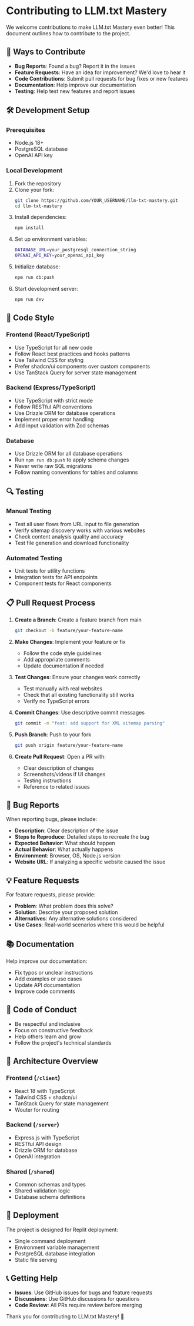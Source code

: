 # Contributing to LLM.txt Mastery

We welcome contributions to make LLM.txt Mastery even better! This document outlines how to contribute to the project.

## 🎯 Ways to Contribute

- **Bug Reports**: Found a bug? Report it in the issues
- **Feature Requests**: Have an idea for improvement? We'd love to hear it
- **Code Contributions**: Submit pull requests for bug fixes or new features
- **Documentation**: Help improve our documentation
- **Testing**: Help test new features and report issues

## 🛠️ Development Setup

### Prerequisites
- Node.js 18+
- PostgreSQL database
- OpenAI API key

### Local Development
1. Fork the repository
2. Clone your fork:
   ```bash
   git clone https://github.com/YOUR_USERNAME/llm-txt-mastery.git
   cd llm-txt-mastery
   ```
3. Install dependencies:
   ```bash
   npm install
   ```
4. Set up environment variables:
   ```bash
   DATABASE_URL=your_postgresql_connection_string
   OPENAI_API_KEY=your_openai_api_key
   ```
5. Initialize database:
   ```bash
   npm run db:push
   ```
6. Start development server:
   ```bash
   npm run dev
   ```

## 📝 Code Style

### Frontend (React/TypeScript)
- Use TypeScript for all new code
- Follow React best practices and hooks patterns
- Use Tailwind CSS for styling
- Prefer shadcn/ui components over custom components
- Use TanStack Query for server state management

### Backend (Express/TypeScript)
- Use TypeScript with strict mode
- Follow RESTful API conventions
- Use Drizzle ORM for database operations
- Implement proper error handling
- Add input validation with Zod schemas

### Database
- Use Drizzle ORM for all database operations
- Run `npm run db:push` to apply schema changes
- Never write raw SQL migrations
- Follow naming conventions for tables and columns

## 🔍 Testing

### Manual Testing
- Test all user flows from URL input to file generation
- Verify sitemap discovery works with various websites
- Check content analysis quality and accuracy
- Test file generation and download functionality

### Automated Testing
- Unit tests for utility functions
- Integration tests for API endpoints
- Component tests for React components

## 📋 Pull Request Process

1. **Create a Branch**: Create a feature branch from main
   ```bash
   git checkout -b feature/your-feature-name
   ```

2. **Make Changes**: Implement your feature or fix
   - Follow the code style guidelines
   - Add appropriate comments
   - Update documentation if needed

3. **Test Changes**: Ensure your changes work correctly
   - Test manually with real websites
   - Check that all existing functionality still works
   - Verify no TypeScript errors

4. **Commit Changes**: Use descriptive commit messages
   ```bash
   git commit -m "feat: add support for XML sitemap parsing"
   ```

5. **Push Branch**: Push to your fork
   ```bash
   git push origin feature/your-feature-name
   ```

6. **Create Pull Request**: Open a PR with:
   - Clear description of changes
   - Screenshots/videos if UI changes
   - Testing instructions
   - Reference to related issues

## 🐛 Bug Reports

When reporting bugs, please include:
- **Description**: Clear description of the issue
- **Steps to Reproduce**: Detailed steps to recreate the bug
- **Expected Behavior**: What should happen
- **Actual Behavior**: What actually happens
- **Environment**: Browser, OS, Node.js version
- **Website URL**: If analyzing a specific website caused the issue

## 💡 Feature Requests

For feature requests, please provide:
- **Problem**: What problem does this solve?
- **Solution**: Describe your proposed solution
- **Alternatives**: Any alternative solutions considered
- **Use Cases**: Real-world scenarios where this would be helpful

## 📚 Documentation

Help improve our documentation:
- Fix typos or unclear instructions
- Add examples or use cases
- Update API documentation
- Improve code comments

## 🌟 Code of Conduct

- Be respectful and inclusive
- Focus on constructive feedback
- Help others learn and grow
- Follow the project's technical standards

## 🔧 Architecture Overview

### Frontend (`/client`)
- React 18 with TypeScript
- Tailwind CSS + shadcn/ui
- TanStack Query for state management
- Wouter for routing

### Backend (`/server`)
- Express.js with TypeScript
- RESTful API design
- Drizzle ORM for database
- OpenAI integration

### Shared (`/shared`)
- Common schemas and types
- Shared validation logic
- Database schema definitions

## 🚀 Deployment

The project is designed for Replit deployment:
- Single command deployment
- Environment variable management
- PostgreSQL database integration
- Static file serving

## 📞 Getting Help

- **Issues**: Use GitHub issues for bugs and feature requests
- **Discussions**: Use GitHub discussions for questions
- **Code Review**: All PRs require review before merging

Thank you for contributing to LLM.txt Mastery! 🙏